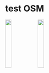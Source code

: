 # test OSM
<p float="left">
<img src="https://user-images.githubusercontent.com/116807822/224447738-3e77442e-b2df-4976-8d65-a96d6312a931.jpg" width=20% height=20%>
<img src="https://user-images.githubusercontent.com/116807822/224447742-0cab8619-7097-442f-b2ef-1bdad5ff7ec9.jpg"  width=20% height=20%>
</p>
